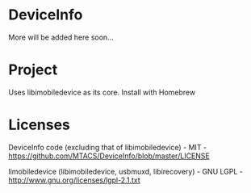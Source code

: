 # DeviceInfo

More will be added here soon...

# Project

Uses libimobiledevice as its core. Install with Homebrew

# Licenses

DeviceInfo code (excluding that of libimobiledevice) - MIT - https://github.com/MTACS/DeviceInfo/blob/master/LICENSE

limobiledevice (libimobiledevice, usbmuxd, libirecovery) - GNU LGPL - http://www.gnu.org/licenses/lgpl-2.1.txt
